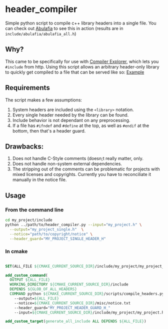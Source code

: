 # header_compiler

Simple python script to compile c++ library headers into a single file. You can check out [Abulafia](https://github.com/FrancoisChabot/abulafia) to see this in action (results are in `include/abulafia/abulafia_all.h`)

## Why?

This came to be specifically for use with [Compiler Explorer](https://godbolt.org/), which lets you `#include` from http. Using this script allows an arbitrary header-only library to quickly get compiled to a file that can be served like so: [Example](https://godbolt.org/g/jP8rf8)

## Requirements

The script makes a few assumptions:

1. System headers are included using the `<library>` notation.
2. Every single header needed by the library can be found.
3. Include behavior is not dependant on any preprocessing.
4. If a file has `#ifndef` and `#define` at the top, as well as `#endif` at the bottom, then that's a header guard.

## Drawbacks:

1. Does not handle C-Style comments (doesn;t really matter, only.
2. Does not handle non-system external dependencies.
3. The stripping out of the comments can be problematic for projects with mixed licenses and copyrights. Currently you have to reconciliate it manually in the notice file.

## Usage

### From the command line

```bash
cd my_project/include
python ../path/to/header_compiler.py --input="my_project.h" \
  --output="my_project_single.h"  \
  --notice="path/to/copyright/notice" \
  --header_guard="MY_PROJECT_SINGLE_HEADER_H"
```

### In cmake

```cmake

SET(ALL_FILE ${CMAKE_CURRENT_SOURCE_DIR}/include/my_project/my_project_all.h)

add_custom_command(
  OUTPUT ${ALL_FILE}
  WORKING_DIRECTORY ${CMAKE_CURRENT_SOURCE_DIR}/include
  DEPENDS ${GLOB_OF_ALL_HEADERS} 
  COMMAND python ${CMAKE_CURRENT_SOURCE_DIR}/scripts/compile_headers.py 
    --output=${ALL_FILE}
    --notice=${CMAKE_CURRENT_SOURCE_DIR}/misc/notice.txt
    --header_guard="MY_PROJECT_HEADER_GUARD_H_"
    --input=${CMAKE_CURRENT_SOURCE_DIR}/include/my_project/my_project.h)

add_custom_target(generate_all_include ALL DEPENDS ${ALL_FILE})
```
